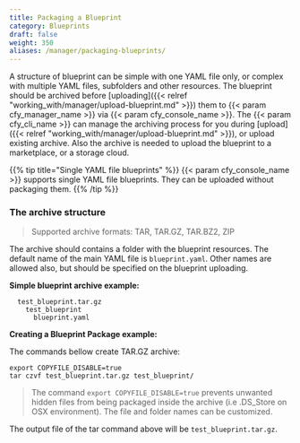 ```yaml
---
title: Packaging a Blueprint
category: Blueprints
draft: false
weight: 350
aliases: /manager/packaging-blueprints/
---
```


A structure of blueprint can be simple with one YAML file only, or complex with multiple YAML files, subfolders and other resources. The blueprint should be archived before [uploading]({{< relref "working_with/manager/upload-blueprint.md" >}}) them to {{< param cfy_manager_name >}} via {{< param cfy_console_name >}}. The {{< param cfy_cli_name >}} can manage the archiving process for you during [upload]({{< relref "working_with/manager/upload-blueprint.md" >}}), or upload existing archive. Also the archive is needed to upload the blueprint to a marketplace, or a storage cloud.

{{% tip title="Single YAML file blueprints" %}}
{{< param cfy_console_name >}} supports single YAML file blueprints. They can be uploaded without packaging them.
{{% /tip %}}

### The archive structure

> Supported archive formats: TAR, TAR.GZ, TAR.BZ2, ZIP

The archive should contains a folder with the blueprint resources. The default name of the main YAML file is `blueprint.yaml`. Other names are allowed also, but should be specified on the blueprint uploading.

**Simple blueprint archive example:**

```shell
  test_blueprint.tar.gz
    test_blueprint
      blueprint.yaml
```

**Creating a Blueprint Package example:**

The commands bellow create TAR.GZ archive:

```shell
export COPYFILE_DISABLE=true
tar czvf test_blueprint.tar.gz test_blueprint/
```

> The command `export COPYFILE_DISABLE=true` prevents unwanted hidden files from being packaged inside the archive (i.e .DS_Store on OSX environment). The file and folder names can be customized.

The output file of the tar command above will be `test_blueprint.tar.gz`.
